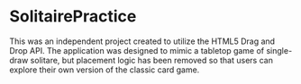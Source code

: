 # SolitairePractice

This was an independent project created to utilize the HTML5 Drag and Drop API. The application was designed to mimic a tabletop game of single-draw solitare, but placement logic has been removed so that users can explore their own version of the classic card game.
